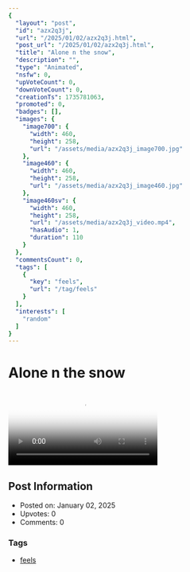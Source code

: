 ```yaml
---
{
  "layout": "post",
  "id": "azx2q3j",
  "url": "/2025/01/02/azx2q3j.html",
  "post_url": "/2025/01/02/azx2q3j.html",
  "title": "Alone n the snow",
  "description": "",
  "type": "Animated",
  "nsfw": 0,
  "upVoteCount": 0,
  "downVoteCount": 0,
  "creationTs": 1735781063,
  "promoted": 0,
  "badges": [],
  "images": {
    "image700": {
      "width": 460,
      "height": 258,
      "url": "/assets/media/azx2q3j_image700.jpg"
    },
    "image460": {
      "width": 460,
      "height": 258,
      "url": "/assets/media/azx2q3j_image460.jpg"
    },
    "image460sv": {
      "width": 460,
      "height": 258,
      "url": "/assets/media/azx2q3j_video.mp4",
      "hasAudio": 1,
      "duration": 110
    }
  },
  "commentsCount": 0,
  "tags": [
    {
      "key": "feels",
      "url": "/tag/feels"
    }
  ],
  "interests": [
    "random"
  ]
}
---
```


# Alone n the snow

<video controls playsinline loop poster="/assets/media/azx2q3j_image460.jpg">
  <source src="/assets/media/azx2q3j_video.mp4" type="video/mp4">
  Your browser does not support the video tag.
</video>

## Post Information

- Posted on: January 02, 2025
- Upvotes: 0
- Comments: 0

### Tags

- [feels](/tag/feels)
